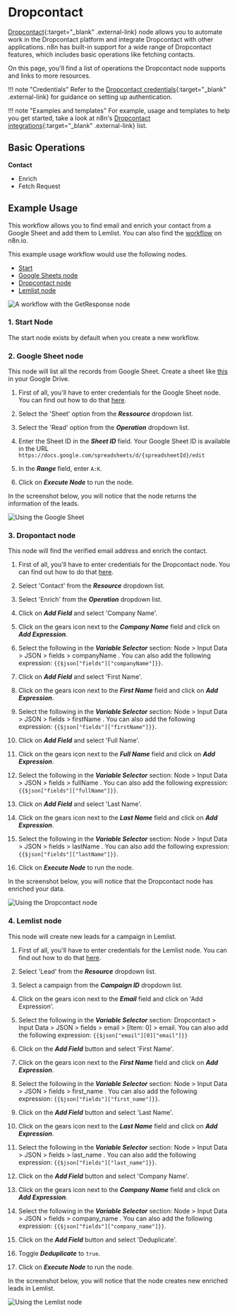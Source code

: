 # Dropcontact

[Dropcontact](https://dropcontact.com){:target="_blank" .external-link} node allows you to automate work in the Dropcontact platform and integrate Dropcontact with other applications. n8n has built-in support for a wide range of Dropcontact features, which includes basic operations like fetching contacts. 

On this page, you'll find a list of operations the Dropcontact node supports and links to more resources.

!!! note "Credentials"
    Refer to the [Dropcontact credentials](https://docs.n8n.io/integrations/builtin/credentials/dropcontact/){:target="_blank" .external-link} for guidance on setting up authentication. 

!!! note "Examples and templates"
    For example, usage and templates to help you get started, take a look at n8n's [Dropcontact integrations](https://n8n.io/integrations/dropcontact/){:target="_blank" .external-link} list.


## Basic Operations

**Contact**
- Enrich
- Fetch Request



## Example Usage

This workflow allows you to find email and enrich your contact from a Google Sheet and add them to Lemlist. You can also find the [workflow](https://n8n.io/workflows/1304) on n8n.io. 

This example usage workflow would use the following nodes.
- [Start](/integrations/builtin/core-nodes/n8n-nodes-base.start/)
- [Google Sheets node](/integrations/builtin/app-nodes/n8n-nodes-base.googlesheets/)
- [Dropcontact node]()
- [Lemlist node](/integrations/builtin/app-nodes/n8n-nodes-base.lemlist/)

![A workflow with the GetResponse node](/_images/integrations/builtin/app-nodes/dropcontact/workflow.png)

### 1. Start Node
The start node exists by default when you create a new workflow.

### 2. Google Sheet node

This node will list all the records from Google Sheet. Create a sheet like [this](https://docs.google.com/spreadsheets/d/1jCyGrz01b7wdoujEHHZvw-JD5zszTMFqn8cvvSnLPrE/edit#gid=0) in your Google Drive.

1. First of all, you'll have to enter credentials for the Google Sheet node. You can find out how to do that [here](/integrations/builtin/credentials/google/).

2. Select the 'Sheet' option from the ***Ressource*** dropdown list.
3. Select the 'Read' option from the ***Operation*** dropdown list.
4. Enter the Sheet ID in the ***Sheet ID*** field. Your Google Sheet ID is available in the URL `https://docs.google.com/spreadsheets/d/{spreadsheetId}/edit`
5. In the ***Range*** field, enter `A:K`.
6. Click on ***Execute Node*** to run the node.


In the screenshot below, you will notice that the node returns the information of the leads.

![Using the Google Sheet](/_images/integrations/builtin/app-nodes/dropcontact/googlesheet_node.png)

### 3. Dropontact node

This node will find the verified email address and enrich the contact.

1. First of all, you'll have to enter credentials for the Dropcontact node. You can find out how to do that [here](/integrations/builtin/credentials/dropcontact/).

2. Select 'Contact' from the ***Resource*** dropdown list.
3. Select 'Enrich' from the ***Operation*** dropdown list.
4. Click on ***Add Field*** and select 'Company Name'.
5. Click on the gears icon next to the ***Company Name*** field and click on ***Add Expression***.
6. Select the following in the ***Variable Selector*** section: Node > Input Data > JSON > fields > companyName . You can also add the following expression: `{{$json["fields"]["companyName"]}}`.
7. Click on ***Add Field*** and select 'First Name'.
8. Click on the gears icon next to the ***First Name*** field and click on ***Add Expression***.
9. Select the following in the ***Variable Selector*** section: Node > Input Data > JSON > fields > firstName . You can also add the following expression: `{{$json["fields"]["firstName"]}}`.
10. Click on ***Add Field*** and select 'Full Name'.
11. Click on the gears icon next to the ***Full Name*** field and click on ***Add Expression***.
12. Select the following in the ***Variable Selector*** section: Node > Input Data > JSON > fields > fullName . You can also add the following expression: `{{$json["fields"]["fullName"]}}`.
13. Click on ***Add Field*** and select 'Last Name'.
14. Click on the gears icon next to the ***Last Name*** field and click on ***Add Expression***.
15. Select the following in the ***Variable Selector*** section: Node > Input Data > JSON > fields > lastName . You can also add the following expression: `{{$json["fields"]["lastName"]}}`.
16. Click on ***Execute Node*** to run the node.

In the screenshot below, you will notice that the Dropcontact node has enriched your data.

![Using the Dropcontact node](/_images/integrations/builtin/app-nodes/dropcontact/dropcontact_node.png)

### 4. Lemlist node

This node will create new leads for a campaign in Lemlist.

1. First of all, you'll have to enter credentials for the Lemlist node. You can find out how to do that [here](/integrations/builtin/credentials/lemlist/).
2. Select 'Lead' from the ***Resource*** dropdown list.
3. Select a campaign from the ***Campaign ID*** dropdown list.
4. Click on the gears icon next to the ***Email*** field and click on 'Add Expression'.

5. Select the following in the ***Variable Selector*** section: Dropcontact > Input Data > JSON > fields > email > [Item: 0] > email. You can also add the following expression: `{{$json["email"][0]["email"]}}`
6. Click on the ***Add Field*** button and select 'First Name'.
7. Click on the gears icon next to the ***First Name*** field and click on ***Add Expression***.
8. Select the following in the ***Variable Selector*** section: Node > Input Data > JSON > fields > first_name . You can also add the following expression: `{{$json["fields"]["first_name"]}}`.
9. Click on the ***Add Field*** button and select 'Last Name'.
10. Click on the gears icon next to the ***Last Name*** field and click on ***Add Expression***.
11. Select the following in the ***Variable Selector*** section: Node > Input Data > JSON > fields > last_name . You can also add the following expression: `{{$json["fields"]["last_name"]}}`.
12. Click on the ***Add Field*** button and select 'Company Name'.
13. Click on the gears icon next to the ***Company Name*** field and click on ***Add Expression***.
14. Select the following in the ***Variable Selector*** section: Node > Input Data > JSON > fields > company_name . You can also add the following expression: `{{$json["fields"]["company_name"]}}`.
15. Click on the ***Add Field*** button and select 'Deduplicate'.
16. Toggle ***Deduplicate*** to `true`.
17. Click on ***Execute Node*** to run the node.

In the screenshot below, you will notice that the node creates new enriched leads in Lemlist.

![Using the Lemlist node](/_images/integrations/builtin/app-nodes/dropcontact/lemlist_node.png)
